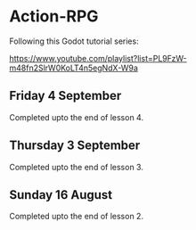 # Action-RPG

Following this Godot tutorial series:

https://www.youtube.com/playlist?list=PL9FzW-m48fn2SlrW0KoLT4n5egNdX-W9a

## Friday 4 September

Completed upto the end of lesson 4.


## Thursday 3 September

Completed upto the end of lesson 3.

## Sunday 16 August

Completed upto the end of lesson 2.
